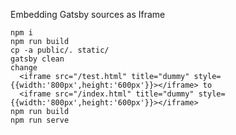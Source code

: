 Embedding Gatsby sources as Iframe

```shell
npm i
npm run build
cp -a public/. static/
gatsby clean
change 
  <iframe src="/test.html" title="dummy" style={{width:'800px',height:'600px'}}></iframe> to
  <iframe src="/index.html" title="dummy" style={{width:'800px',height:'600px'}}></iframe>
npm run build
npm run serve
```
